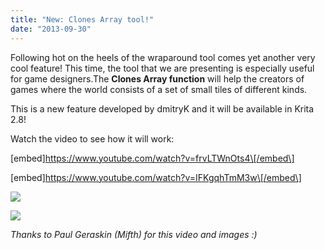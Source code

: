 ```yaml
---
title: "New: Clones Array tool!"
date: "2013-09-30"
---
```


Following hot on the heels of the wraparound tool comes yet another very cool feature! This time, the tool that we are presenting is especially useful for game designers.The **Clones Array function** will help the creators of games where the world consists of a set of small tiles of different kinds.

This is a new feature developed by dmitryK and it will be available in Krita 2.8!

Watch the video to see how it will work:

\[embed\]https://www.youtube.com/watch?v=frvLTWnOts4\[/embed\]

\[embed\]https://www.youtube.com/watch?v=IFKgqhTmM3w\[/embed\]

![](../images/Cn3VcEM.png)

![](../images/B9DoNBv.png)

_Thanks to Paul Geraskin (Mifth) for this video and images :)_
